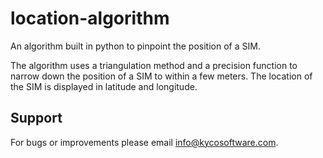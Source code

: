 location-algorithm
==================

An algorithm built in python to pinpoint the position of a SIM.

The algorithm uses a triangulation method and a precision function to
narrow down the position of a SIM to within a few meters. The location
of the SIM is displayed in latitude and longitude.


Support
-------

For bugs or improvements please email [info@kycosoftware.com](mailto:info@kycosoftware.com).
